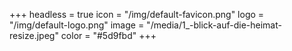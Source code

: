 +++
headless = true
icon = "/img/default-favicon.png"
logo = "/img/default-logo.png"
image = "/media/1_-blick-auf-die-heimat-resize.jpeg"
color = "#5d9fbd"
+++
